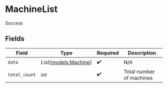 # MachineList

Success


## Fields

| Field                                        | Type                                         | Required                                     | Description                                  |
| -------------------------------------------- | -------------------------------------------- | -------------------------------------------- | -------------------------------------------- |
| `data`                                       | List[[models.Machine](../models/machine.md)] | :heavy_check_mark:                           | N/A                                          |
| `total_count`                                | *int*                                        | :heavy_check_mark:                           | Total number of machines                     |